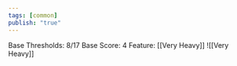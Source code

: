 ```yaml
---
tags: [common]
publish: "true"
---
```

Base Thresholds: 8/17
Base Score: 4
Feature: [[Very Heavy]]
![[Very Heavy]]
